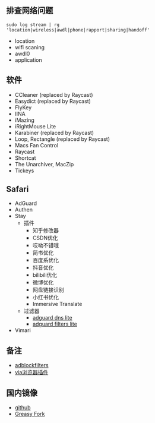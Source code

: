 ## 排查网络问题

`sudo log stream | rg 'location|wireless|awdl|phone|rapport|sharing|handoff'`

- location
- wifi scaning
- awdl0
- application

## 软件

- CCleaner (replaced by Raycast)
- Easydict (replaced by Raycast)
- FlyKey
- IINA
- iMazing
- iRightMouse Lite
- Karabiner (replaced by Raycast)
- Loop, Rectangle (replaced by Raycast)
- Macs Fan Control
- Raycast
- Shortcat
- The Unarchiver, MacZip
- Tickeys

## Safari

- AdGuard
- Authen
- Stay
  - 插件
    - 知乎修改器
    - CSDN优化
    - 哎呦不错哦
    - 简书优化
    - 百度系优化
    - 抖音优化
    - bilibili优化
    - 微博优化
    - 网盘链接识别
    - 小红书优化
    - Immersive Translate
  - 过滤器
    - [adguard dns lite](https://raw.githubusercontent.com/217heidai/adblockfilters/main/rules/adblockdnslite.txt)
    - [adguard filters lite](https://raw.githubusercontent.com/217heidai/adblockfilters/main/rules/adblockfilterslite.txt)
- Vimari

## 备注

- [adblockfilters](https://github.com/217heidai/adblockfilters)
- [via浏览器插件](https://github.com/Daidai0912/x-via)

## 国内镜像

- [github](https://github.moeyy.xyz)
- [Greasy Fork](https://gf.qytechs.cn/zh-CN)
